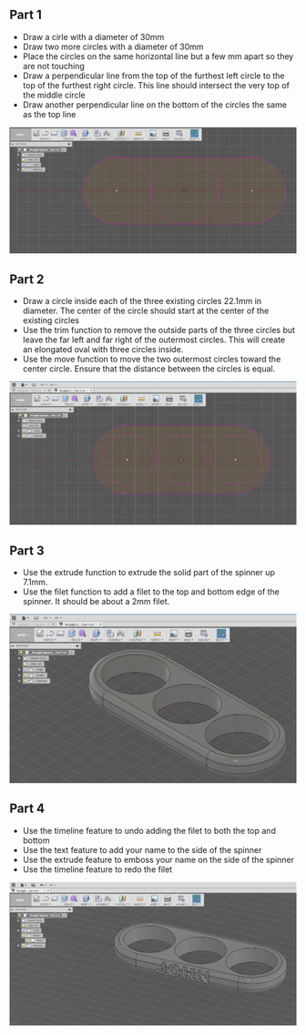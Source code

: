 Part 1
------

 - Draw a cirle with a diameter of 30mm
 - Draw two more circles with a diameter of 30mm
 - Place the circles on the same horizontal line but a few mm apart so
   they are not touching
 - Draw a perpendicular line from the top of the furthest left circle to
   the top of the furthest right circle.  This line should intersect the
   very top of the middle circle
 - Draw another perpendicular line on the bottom of the circles the same
   as the top line
   
![enter image description here](https://github.com/fusecodecamp2017/IntroductionTo3DPrinting/blob/master/Straight%20Spinner%20-%20Part%201.jpg)

Part 2
------

 - Draw a circle inside each of the three existing circles 22.1mm in
   diameter.  The center of the circle should start at the center of the
   existing circles
 - Use the trim function to remove the outside parts of the three
   circles but leave the far left and far right of the outermost
   circles.  This will create an elongated oval with three circles
   inside.
 - Use the move function to move the two outermost circles toward the
   center circle.  Ensure that the distance between the circles is equal.

![enter image description here](https://github.com/fusecodecamp2017/IntroductionTo3DPrinting/blob/master/Straight%20Spinner%20-%20Part%202.jpg)

Part 3
------

 - Use the extrude function to extrude the solid part of the spinner up
   7.1mm.
 - Use the filet function to add a filet to the top and bottom edge of
   the spinner.  It should be about a 2mm filet.
   
![enter image description here](https://github.com/fusecodecamp2017/IntroductionTo3DPrinting/blob/master/Straight%20Spinner%20-%20Part%203.jpg)

Part 4
------

 - Use the timeline feature to undo adding the filet to both the top and
   bottom
 - Use the text feature to add your name to the side of the spinner
 - Use the extrude feature to emboss your name on the side of the
   spinner
 - Use the timeline feature to redo the filet

![enter image description here](https://github.com/fusecodecamp2017/IntroductionTo3DPrinting/blob/master/Straight%20Spinner%20-%20Part%204.jpg)